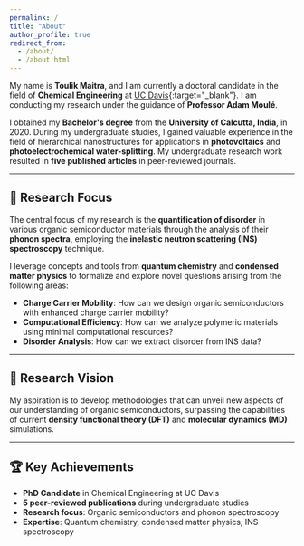 ```yaml
---
permalink: /
title: "About"
author_profile: true
redirect_from: 
  - /about/
  - /about.html
---
```


My name is **Toulik Maitra**, and I am currently a doctoral candidate in the field of **Chemical Engineering** at [UC Davis](https://www.ucdavis.edu/){:target="_blank"}. I am conducting my research under the guidance of **Professor Adam Moulé**.

I obtained my **Bachelor's degree** from the **University of Calcutta, India**, in 2020. During my undergraduate studies, I gained valuable experience in the field of hierarchical nanostructures for applications in **photovoltaics** and **photoelectrochemical water-splitting**. My undergraduate research work resulted in **five published articles** in peer-reviewed journals.

---

## 🔬 Research Focus

The central focus of my research is the **quantification of disorder** in various organic semiconductor materials through the analysis of their **phonon spectra**, employing the **inelastic neutron scattering (INS) spectroscopy** technique.

I leverage concepts and tools from **quantum chemistry** and **condensed matter physics** to formalize and explore novel questions arising from the following areas:

* **Charge Carrier Mobility**: How can we design organic semiconductors with enhanced charge carrier mobility?
* **Computational Efficiency**: How can we analyze polymeric materials using minimal computational resources?
* **Disorder Analysis**: How can we extract disorder from INS data? 

---

## 🎯 Research Vision

My aspiration is to develop methodologies that can unveil new aspects of our understanding of organic semiconductors, surpassing the capabilities of current **density functional theory (DFT)** and **molecular dynamics (MD)** simulations.

---

## 🏆 Key Achievements

* **PhD Candidate** in Chemical Engineering at UC Davis
* **5 peer-reviewed publications** during undergraduate studies
* **Research focus**: Organic semiconductors and phonon spectroscopy
* **Expertise**: Quantum chemistry, condensed matter physics, INS spectroscopy

